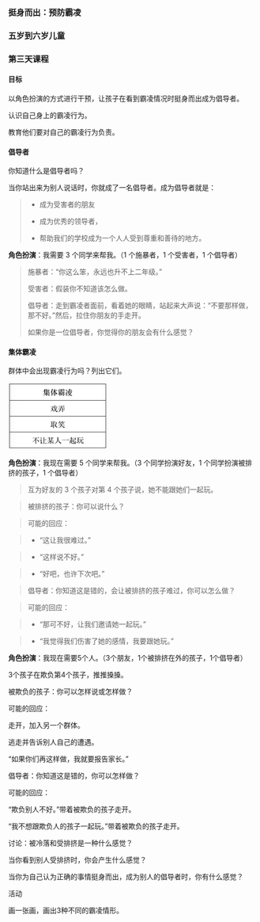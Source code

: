 ### 挺身而出：预防霸凌

### 五岁到六岁儿童

### 第三天课程

#### 目标

以角色扮演的方式进行干预，让孩子在看到霸凌情况时挺身而出成为倡导者。

认识自己身上的霸凌行为。

教育他们要对自己的霸凌行为负责。

#### 倡导者

你知道什么是倡导者吗？

当你站出来为别人说话时，你就成了一名倡导者。成为倡导者就是：

> * 成为受害者的朋友
> 
> * 成为优秀的领导者，
> 
> * 帮助我们的学校成为一个人人受到尊重和善待的地方。

**角色扮演**：我需要 3 个同学来帮我。（1 个施暴者，1 个受害者，1 个倡导者）

> 施暴者：“你这么笨，永远也升不上二年级。”
> 
> 受害者：假装你不知道该怎么做。
> 
> 倡导者：走到霸凌者面前，看着她的眼睛，站起来大声说：“不要那样做，那不好。”然后，拉住你朋友的手走开。
> 
> 如果你是一位倡导者，你觉得你的朋友会有什么感觉？

#### 集体霸凌

群体中会出现霸凌行为吗？列出它们。

![](/assets/QQ20160803-0.png)

**角色扮演**：我现在需要 5 个同学来帮我。（3 个同学扮演好友，1 个同学扮演被排挤的孩子，1 个倡导者） 

> 互为好友的 3 个孩子对第 4 个孩子说，她不能跟她们一起玩。

> 被排挤的孩子：你可以说什么？

> 可能的回应：

>*  “这让我很难过。” 

>* “这样说不好。”

>* “好吧，也许下次吧。”

> 倡导者：你知道这是错的，会让被排挤的孩子难过，你可以怎么做？

> 可能的回应：

>* “那可不好，让我们邀请她一起玩。”

>* “我觉得我们伤害了她的感情，我要跟她玩。”

**角色扮演**：我现在需要5个人。（3个朋友，1个被排挤在外的孩子，1个倡导者）



3个孩子在欺负第4个孩子，推推搡搡。



被欺负的孩子：你可以怎样说或怎样做？



 可能的回应：

 走开，加入另一个群体。

 逃走并告诉别人自己的遭遇。

 “如果你们再这样做，我就要报告家长。”



倡导者：你知道这是错的，你可以怎样做？



 可能的回应：

“欺负别人不好。”带着被欺负的孩子走开。

“我不想跟欺负人的孩子一起玩。”带着被欺负的孩子走开。



讨论：被冷落和受排挤是一种什么感觉？



当你看到别人受排挤时，你会产生什么感觉？



当你为自己认为正确的事情挺身而出，成为别人的倡导者时，你有什么感觉？



活动

画一张画，画出3种不同的霸凌情形。



